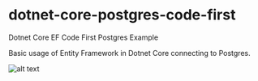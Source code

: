 # dotnet-core-postgres-code-first
Dotnet Core EF Code First Postgres Example

Basic usage of Entity Framework in Dotnet Core connecting to Postgres. 

![alt text](https://media.giphy.com/media/vo6h46NUgExPy/giphy.gif "Logo Title Text 1")
